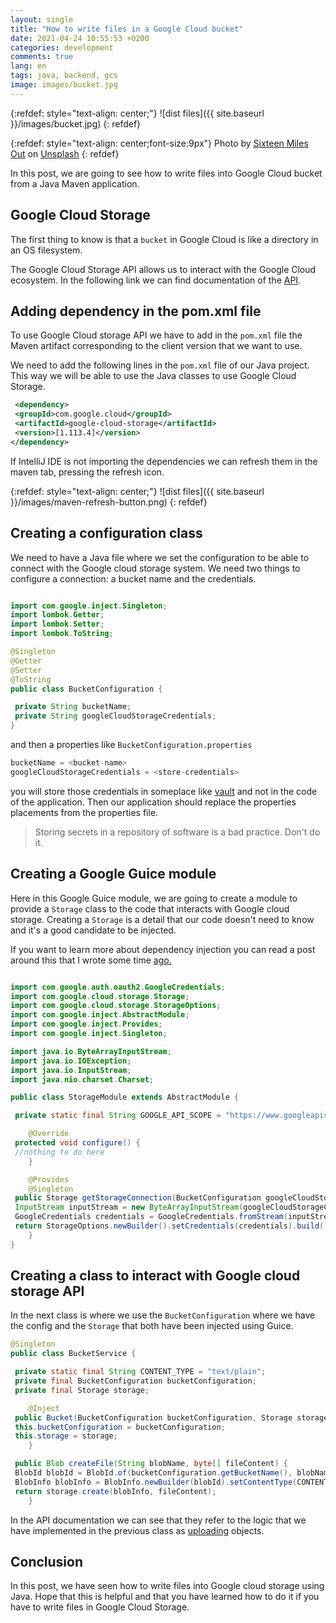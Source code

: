 ```yaml
---
layout: single
title: "How to write files in a Google Cloud bucket"
date: 2021-04-24 10:55:53 +0200
categories: development
comments: true
lang: en
tags: java, backend, gcs
image: images/bucket.jpg
---
```


{:refdef: style="text-align: center;"}
![dist files]({{ site.baseurl }}/images/bucket.jpg)
{: refdef}

{:refdef: style="text-align: center;font-size:9px"}
Photo by <a href="https://unsplash.com/@sixteenmilesout?utm_source=unsplash&utm_medium=referral&utm_content=creditCopyText">Sixteen Miles Out</a> on <a href="https://unsplash.com/s/photos/bucket?utm_source=unsplash&utm_medium=referral&utm_content=creditCopyText">Unsplash</a>
{: refdef}  

In this post, we are going to see how to write files into Google Cloud bucket from a Java Maven application. 

## Google Cloud Storage

The first thing to know is that a `bucket` in Google Cloud is like a directory in an OS filesystem.  

The Google Cloud Storage API allows us to interact with the Google Cloud ecosystem. In the following link we can find documentation of the <a href="https://cloud.google.com/storage/docs/apis?hl=en">API</a>. 

## Adding dependency in the pom.xml file

To use Google Cloud storage API we have to add in the `pom.xml` file the Maven artifact corresponding to the client version that we want to use.

We need to add the following lines in the `pom.xml` file of our Java project. This way we will be able to use the Java classes to use Google Cloud Storage. 

```xml
 <dependency>
 <groupId>com.google.cloud</groupId>
 <artifactId>google-cloud-storage</artifactId>
 <version>[1.113.4]</version>
</dependency>
```

If IntelliJ IDE is not importing the dependencies we can refresh them in the maven tab, pressing the refresh icon.

{:refdef: style="text-align: center;"}
![dist files]({{ site.baseurl }}/images/maven-refresh-button.png)
{: refdef}

## Creating a configuration class 

We need to have a Java file where we set the configuration to be able to connect with the Google cloud storage system. We need two things to configure a connection: a bucket name and the credentials.

```java

import com.google.inject.Singleton;
import lombok.Getter;
import lombok.Setter;
import lombok.ToString;

@Singleton
@Getter
@Setter
@ToString
public class BucketConfiguration {

 private String bucketName;
 private String googleCloudStorageCredentials;
}

```
and then a properties like `BucketConfiguration.properties`

```java
bucketName = <bucket-name>
googleCloudStorageCredentials = <store-credentials>
```

you will store those credentials in someplace like <a href="https://www.vaultproject.io/">vault</a> and not in the code of the application. Then our application should replace the properties placements from the properties file.

> Storing secrets in a repository of software is a bad practice. Don't do it.

## Creating a Google Guice module

Here in this Google Guice module, we are going to create a module to provide a `Storage` class to the code that interacts with Google cloud storage. Creating a `Storage` is a detail that our code doesn't need to know and it's a good candidate to be injected. 

If you want to learn more about dependency injection you can read a post around this that I wrote some time <a href="{{ site.baseurl }}{% post_url 2018-02-23-dependency-injection-in-code %}"> ago. </a>

```java

import com.google.auth.oauth2.GoogleCredentials;
import com.google.cloud.storage.Storage;
import com.google.cloud.storage.StorageOptions;
import com.google.inject.AbstractModule;
import com.google.inject.Provides;
import com.google.inject.Singleton;

import java.io.ByteArrayInputStream;
import java.io.IOException;
import java.io.InputStream;
import java.nio.charset.Charset;

public class StorageModule extends AbstractModule {

 private static final String GOOGLE_API_SCOPE = "https://www.googleapis.com/auth/cloud-platform";

    @Override
 protected void configure() {
 //nothing to do here
    }

    @Provides
    @Singleton
 public Storage getStorageConnection(BucketConfiguration googleCloudStorageConfiguration) throws IOException {
 InputStream inputStream = new ByteArrayInputStream(googleCloudStorageConfiguration.getGoogleCloudStorageCredentials().getBytes(Charset.defaultCharset()));
 GoogleCredentials credentials = GoogleCredentials.fromStream(inputStream).createScoped(GOOGLE_API_SCOPE);
 return StorageOptions.newBuilder().setCredentials(credentials).build().getService();
    }
}

```

## Creating a class to interact with Google cloud storage API

In the next class is where we use the `BucketConfiguration` where we have the config and the `Storage` that both have been injected using Guice. 

```java
@Singleton
public class BucketService {

 private static final String CONTENT_TYPE = "text/plain";
 private final BucketConfiguration bucketConfiguration;
 private final Storage storage;

    @Inject
 public Bucket(BucketConfiguration bucketConfiguration, Storage storage) {
 this.bucketConfiguration = bucketConfiguration;
 this.storage = storage;
    }

 public Blob createFile(String blobName, byte[] fileContent) {
 BlobId blobId = BlobId.of(bucketConfiguration.getBucketName(), blobName);
 BlobInfo blobInfo = BlobInfo.newBuilder(blobId).setContentType(CONTENT_TYPE).build();
 return storage.create(blobInfo, fileContent);
    }
```
In the API documentation we can see that they refer to the logic that we have implemented in the previous class as <a href="https://cloud.google.com/storage/docs/uploading-objects?hl=en#storage-upload-object-java">uploading</a> objects.

## Conclusion

In this post, we have seen how to write files into Google cloud storage using Java. Hope that this is helpful and that you have learned how to do it if you have to write files in Google Cloud Storage.

